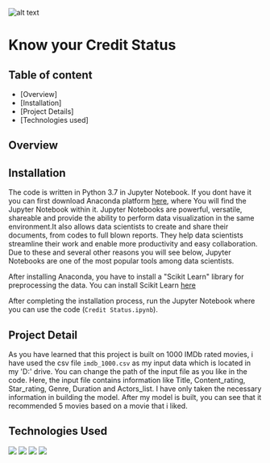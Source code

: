 ![alt text](https://encrypted-tbn0.gstatic.com/images?q=tbn%3AANd9GcTsyo8UskgL7QrA2fwlKGmlGp0LqgyGgeKVmA&usqp=CAU)

# Know your Credit Status

## Table of content
  * [Overview]
  * [Installation]
  * [Project Details]
  * [Technologies used]
  
## Overview
 

## Installation
The code is written in Python 3.7 in Jupyter Notebook. If you dont have it you can first download Anaconda platform [here](https://docs.anaconda.com/anaconda/install/), where You will find the Jupyter Notebook within it. Jupyter Notebooks are powerful, versatile, shareable and provide the ability to perform data visualization in the same environment.It also allows data scientists to create and share their documents, from codes to full blown reports. They help data scientists streamline their work and enable more productivity and easy collaboration. Due to these and several other reasons you will see below, Jupyter Notebooks are one of the most popular tools among data scientists.

After installing Anaconda, you have to install a "Scikit Learn" library for preprocessing the data. You can install Scikit Learn [here](https://scikit-learn.org/stable/install.html)

After completing the installation process, run the Jupyter Notebook where you can use the code (`Credit Status.ipynb`).

## Project Detail
As you have learned that this project is built on 1000 IMDb rated movies, i have used the csv file `imdb_1000.csv` as my input data which is located in my 'D:' drive. You can change the path of the input file as you like in the code. Here, the input file contains information like Title, Content_rating, Star_rating, Genre, Duration and Actors_list. I have only taken the necessary information in building the model. After my model is built, you can see that it recommended 5 movies based on a movie that i liked.

## Technologies Used
![](https://forthebadge.com/images/badges/made-with-python.svg)
![](https://i.redd.it/c6h7rok9c2v31.jpg)
![](https://twilio-cms-prod.s3.amazonaws.com/original_images/jupyter_python_numpy.png)
![](https://data-flair.training/blogs/wp-content/uploads/sites/2/2019/07/scikit-learn-logo.png)


